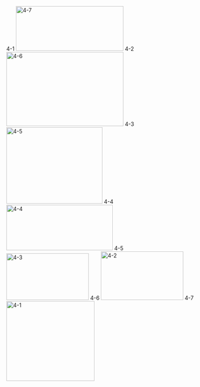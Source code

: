 4-1
<img width="282" height="117" alt="4-7" src="https://github.com/user-attachments/assets/afd357ca-1e91-47a6-b839-87ce61aa1a57" />
4-2
<img width="307" height="194" alt="4-6" src="https://github.com/user-attachments/assets/9cffa1be-f1d9-4018-9c22-4ba8b942b77b" />
4-3
<img width="252" height="200" alt="4-5" src="https://github.com/user-attachments/assets/9e3fd935-5b52-4170-a02d-57ee63bca9bd" />
4-4
<img width="279" height="119" alt="4-4" src="https://github.com/user-attachments/assets/b085903a-be0f-4c22-90d1-1a8800cd96db" />
4-5
<img width="216" height="122" alt="4-3" src="https://github.com/user-attachments/assets/a94164f9-1006-485d-a42b-364938c9cac1" />
4-6
<img width="216" height="127" alt="4-2" src="https://github.com/user-attachments/assets/727f07b2-a232-4d6d-a455-46fc85f78a65" />
4-7
<img width="231" height="209" alt="4-1" src="https://github.com/user-attachments/assets/500a1327-9a16-48e6-b1dc-f1b1af37d09e" />
